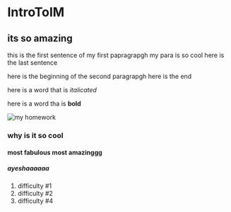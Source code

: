 # IntroToIM
## its so amazing
this is the first sentence of my first papragrapgh
my para is so cool
here is the last sentence

here is the beginning of the second paragrapgh
here is the end

here is a word that is *italicated*

here is a word tha is **bold**

![my homework](weeklyschedule.jpg)

### why is it so cool
#### most fabulous most amazinggg
##### ayeshaaaaaa
1. difficulty #1
2. difficulty #2
3. difficulty #4
